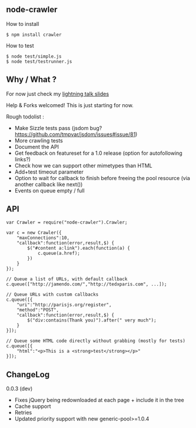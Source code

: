 node-crawler
------------

How to install

    $ npm install crawler

How to test

	$ node test/simple.js
	$ node test/testrunner.js
	

Why / What ?
------------

For now just check my [lightning talk slides](http://www.slideshare.net/sylvinus/web-crawling-with-nodejs)

Help & Forks welcomed! This is just starting for now.

Rough todolist :
 
 * Make Sizzle tests pass (jsdom bug? https://github.com/tmpvar/jsdom/issues#issue/81)
 * More crawling tests
 * Document the API
 * Get feedback on featureset for a 1.0 release (option for autofollowing links?)
 * Check how we can support other mimetypes than HTML
 * Add+test timeout parameter
 * Option to wait for callback to finish before freeing the pool resource (via another callback like next())
 * Events on queue empty / full

API
---

    var Crawler = require("node-crawler").Crawler;
    
    var c = new Crawler({
        "maxConnections":10,
        "callback":function(error,result,$) {
            $("#content a:link").each(function(a) {
                c.queue(a.href);
            })
        }
    });
    
    // Queue a list of URLs, with default callback
    c.queue(["http://jamendo.com/","http://tedxparis.com", ...]);
    
	// Queue URLs with custom callbacks
    c.queue([{
        "uri":"http://parisjs.org/register",
        "method":"POST",
        "callback":function(error,result,$) {
            $("div:contains(Thank you)").after(" very much");
        }
    }]);

    // Queue some HTML code directly without grabbing (mostly for tests)
    c.queue([{
        "html":"<p>This is a <strong>test</strong></p>"
    }]);

	
ChangeLog
---------

0.0.3 (dev)
 - Fixes jQuery being redownloaded at each page + include it in the tree
 - Cache support
 - Retries
 - Updated priority support with new generic-pool>=1.0.4
